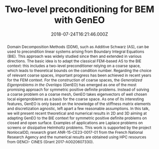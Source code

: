 ---
title: Two-level preconditioning for BEM with GenEO
event: 25th International Domain Decomposition Conference
event_url: 'https://dd25.math.mun.ca'

location: 'St John''s, Canada'


abstract: >-
  Domain Decomposition Methods (DDM), such as Additive Schwarz (AS), can be used
  to precondition linear systems arising from Boundary Integral Equations (BIE).
  This approach was widely studied since then and extended in various
  directions. The basic idea is to adapt the classical FEM-based AS to the BIE
  context: this includes a two-level preconditioner relying on a coarse space,
  which leads to theoretical bounds on the condition number. Regarding the
  choice of relevant coarse spaces, important progress has been achieved in
  recent years for the FEM context. For the construction of coarse spaces, the
  *Generalized Eigenproblems in the Overlaps* (GenEO) has emerged as one of the
  most promising approach for symmetric positive definite problems. Instead of
  solving a coarse problem on a coarse mesh, GenEO takes eigenvectors of well
  chosen local eigenproblems as a basis for the coarse space. As one of its
  interesting features, GenEO is only based on the knowledge of the stiffness
  matrix elements and discretization agnostic, left apart a few reasonable
  assumptions. In this talk, we will present recent theoretical and numerical
  results in 2D and 3D aiming at adapting GenEO to the BIE context for symmetric
  positive definite problems on closed and open surface. Examples of
  applications are Laplace problems on screens or dissipative Helmholtz
  problems. This work is supported by the project NonlocalDD, research grant
  ANR-15-CE23-0017-01 from the French National Research Agency and the numerical
  results are obtained using HPC resources from GENCI- CINES (Grant
  2017-A0020607330).
summary: ''

date: "2018-07-24T16:21:46.000Z"
date_end: ""
all_day: true

publishDate: "2018-09-20T16:21:46.000Z"

authors: []

tags:
  - BEM
  - DDM
  - Boundary integral method
  - domain decomposition method


projects: []
featured: false
url_pdf: ''
url_slides: ''
url_video: ''
url_code: ''
math: false

---